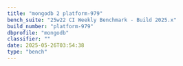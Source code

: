 ```yaml
---
title: "mongodb 2 platform-979"
bench_suite: "25w22 CI Weekly Benchmark - Build 2025.x"
build_number: "platform-979"
dbprofile: "mongodb"
classifier: ""
date: 2025-05-26T03:54:38
type: "bench"
---
```


